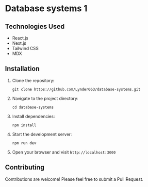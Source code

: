 # Database systems 1

## Technologies Used

- React.js
- Next.js
- Tailwind CSS
- MDX

## Installation

1. Clone the repository:

   ```
   git clone https://github.com/Lynder063/database-systems.git
   ```

2. Navigate to the project directory:

   ```
   cd database-systems
   ```

3. Install dependencies:

   ```
   npm install
   ```

4. Start the development server:

   ```
   npm run dev
   ```

5. Open your browser and visit `http://localhost:3000`

## Contributing

Contributions are welcome! Please feel free to submit a Pull Request.
